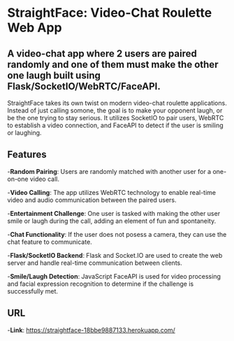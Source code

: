 # StraightFace: Video-Chat Roulette Web App

## A video-chat app where 2 users are paired randomly and one of them must make the other one laugh built using Flask/SocketIO/WebRTC/FaceAPI.

StraightFace takes its own twist on modern video-chat roulette applications. Instead of just calling somone, the goal is to make your opponent laugh, or be the one trying to stay serious. It utilizes SocketIO to pair users, WebRTC to establish a video connection, and FaceAPI to detect if the user is smiling or laughing.

## Features

-**Random Pairing**: Users are randomly matched with another user for a one-on-one video call.

-**Video Calling**: The app utilizes WebRTC technology to enable real-time video and audio communication between the paired users.

-**Entertainment Challenge**: One user is tasked with making the other user smile or laugh during the call, adding an element of fun and spontaneity.

-**Chat Functionality**: If the user does not posess a camera, they can use the chat feature to communicate.

-**Flask/SocketIO Backend**: Flask and Socket.IO are used to create the web server and handle real-time communication between clients.

-**Smile/Laugh Detection**: JavaScript FaceAPI is used for video processing and facial expression recognition to determine if the challenge is successfully met.

## URL

-**Link**: https://straightface-18bbe9887133.herokuapp.com/ 


